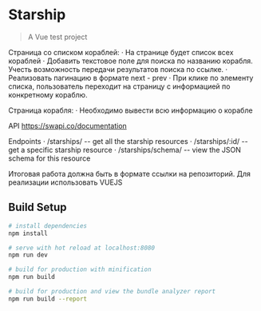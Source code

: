 # Starship

> A Vue test project

Страница со списком кораблей:
· На странице будет список всех кораблей
· Добавить текстовое поле для поиска по названию корабля. Учесть возможность передачи результатов поиска по ссылке.
· Реализовать пагинацию в формате next - prev
· При клике по элементу списка, пользователь переходит на страницу с информацией по конкретному кораблю.

Страница корабля:
· Необходимо вывести всю информацию о корабле

API https://swapi.co/documentation

Endpoints
· /starships/ -- get all the starship resources
· /starships/:id/ -- get a specific starship resource
· /starships/schema/ -- view the JSON schema for this resource

Итоговая работа должна быть в формате ссылки на репозиторий.
Для реализации использовать VUEJS

## Build Setup

``` bash
# install dependencies
npm install

# serve with hot reload at localhost:8080
npm run dev

# build for production with minification
npm run build

# build for production and view the bundle analyzer report
npm run build --report
```

